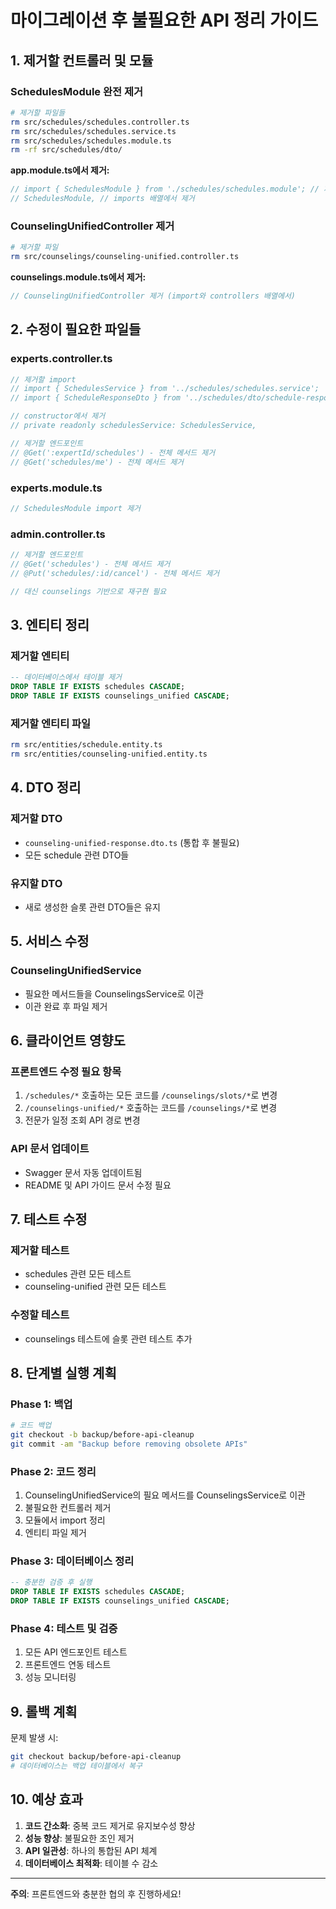 # 마이그레이션 후 불필요한 API 정리 가이드

## 1. 제거할 컨트롤러 및 모듈

### SchedulesModule 완전 제거
```bash
# 제거할 파일들
rm src/schedules/schedules.controller.ts
rm src/schedules/schedules.service.ts
rm src/schedules/schedules.module.ts
rm -rf src/schedules/dto/
```

**app.module.ts에서 제거:**
```typescript
// import { SchedulesModule } from './schedules/schedules.module'; // 제거
// SchedulesModule, // imports 배열에서 제거
```

### CounselingUnifiedController 제거
```bash
# 제거할 파일
rm src/counselings/counseling-unified.controller.ts
```

**counselings.module.ts에서 제거:**
```typescript
// CounselingUnifiedController 제거 (import와 controllers 배열에서)
```

## 2. 수정이 필요한 파일들

### experts.controller.ts
```typescript
// 제거할 import
// import { SchedulesService } from '../schedules/schedules.service';
// import { ScheduleResponseDto } from '../schedules/dto/schedule-response.dto';

// constructor에서 제거
// private readonly schedulesService: SchedulesService,

// 제거할 엔드포인트
// @Get(':expertId/schedules') - 전체 메서드 제거
// @Get('schedules/me') - 전체 메서드 제거
```

### experts.module.ts
```typescript
// SchedulesModule import 제거
```

### admin.controller.ts
```typescript
// 제거할 엔드포인트
// @Get('schedules') - 전체 메서드 제거  
// @Put('schedules/:id/cancel') - 전체 메서드 제거

// 대신 counselings 기반으로 재구현 필요
```

## 3. 엔티티 정리

### 제거할 엔티티
```sql
-- 데이터베이스에서 테이블 제거
DROP TABLE IF EXISTS schedules CASCADE;
DROP TABLE IF EXISTS counselings_unified CASCADE;
```

### 제거할 엔티티 파일
```bash
rm src/entities/schedule.entity.ts
rm src/entities/counseling-unified.entity.ts
```

## 4. DTO 정리

### 제거할 DTO
- `counseling-unified-response.dto.ts` (통합 후 불필요)
- 모든 schedule 관련 DTO들

### 유지할 DTO
- 새로 생성한 슬롯 관련 DTO들은 유지

## 5. 서비스 수정

### CounselingUnifiedService
- 필요한 메서드들을 CounselingsService로 이관
- 이관 완료 후 파일 제거

## 6. 클라이언트 영향도

### 프론트엔드 수정 필요 항목
1. `/schedules/*` 호출하는 모든 코드를 `/counselings/slots/*`로 변경
2. `/counselings-unified/*` 호출하는 코드를 `/counselings/*`로 변경
3. 전문가 일정 조회 API 경로 변경

### API 문서 업데이트
- Swagger 문서 자동 업데이트됨
- README 및 API 가이드 문서 수정 필요

## 7. 테스트 수정

### 제거할 테스트
- schedules 관련 모든 테스트
- counseling-unified 관련 모든 테스트

### 수정할 테스트
- counselings 테스트에 슬롯 관련 테스트 추가

## 8. 단계별 실행 계획

### Phase 1: 백업
```bash
# 코드 백업
git checkout -b backup/before-api-cleanup
git commit -am "Backup before removing obsolete APIs"
```

### Phase 2: 코드 정리
1. CounselingUnifiedService의 필요 메서드를 CounselingsService로 이관
2. 불필요한 컨트롤러 제거
3. 모듈에서 import 정리
4. 엔티티 파일 제거

### Phase 3: 데이터베이스 정리
```sql
-- 충분한 검증 후 실행
DROP TABLE IF EXISTS schedules CASCADE;
DROP TABLE IF EXISTS counselings_unified CASCADE;
```

### Phase 4: 테스트 및 검증
1. 모든 API 엔드포인트 테스트
2. 프론트엔드 연동 테스트
3. 성능 모니터링

## 9. 롤백 계획

문제 발생 시:
```bash
git checkout backup/before-api-cleanup
# 데이터베이스는 백업 테이블에서 복구
```

## 10. 예상 효과

1. **코드 간소화**: 중복 코드 제거로 유지보수성 향상
2. **성능 향상**: 불필요한 조인 제거
3. **API 일관성**: 하나의 통합된 API 체계
4. **데이터베이스 최적화**: 테이블 수 감소

---

**주의**: 프론트엔드와 충분한 협의 후 진행하세요!